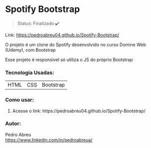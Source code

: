 # Spotify Bootstrap

> Status: Finalizado ✔️

Link: https://pedroabreu04.github.io/Spotify-Bootstrap/

<p>O projeto é um clone do Spotify desenvolvido no curso Domine Web (Udemy), com Bootstrap</p>
<p>Esse projeto é responsivel só utiliza o JS do próprio Bootstrap</p>

### Tecnologia Usadas:
<table>
  <tr>
    <td>HTML</td>
    <td>CSS</td>
    <td>Bootstrap</td>
  </tr>
</table>

### Como usar:
<ol>
  <li>Acesse o link: https://pedroabreu04.github.io/Spotify-Bootstrap/</li>
</ol>


### Autor:
Pedro Abreu </br>
https://www.linkedin.com/in/pedroabreua/
